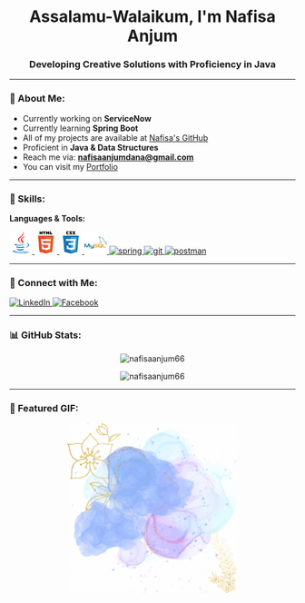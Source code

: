 <h1 align="center">Assalamu-Walaikum, I'm Nafisa Anjum</h1>
<h3 align="center">Developing Creative Solutions with Proficiency in Java</h3>

---

### 🌱 About Me:
- Currently working on **ServiceNow**  
- Currently learning **Spring Boot**  
- All of my projects are available at [Nafisa's GitHub](https://github.com/nafisaanjum66)  
- Proficient in **Java & Data Structures**  
- Reach me via: **nafisaanjumdana@gmail.com**  
- You can visit my [Portfolio](https://nafisaanjum66.github.io/portfolio/)

---

### 🚀 Skills:
**Languages & Tools:**

<p align="left">
  <a href="https://www.java.com" target="_blank" rel="noreferrer">
    <img src="https://raw.githubusercontent.com/devicons/devicon/master/icons/java/java-original.svg" alt="java" width="40" height="40"/>
  </a>
  <a href="https://www.w3.org/html/" target="_blank" rel="noreferrer">
    <img src="https://raw.githubusercontent.com/devicons/devicon/master/icons/html5/html5-original-wordmark.svg" alt="html5" width="40" height="40"/>
  </a>
  <a href="https://www.w3schools.com/css/" target="_blank" rel="noreferrer">
    <img src="https://raw.githubusercontent.com/devicons/devicon/master/icons/css3/css3-original-wordmark.svg" alt="css3" width="40" height="40"/>
  </a>
  <a href="https://www.mysql.com/" target="_blank" rel="noreferrer">
    <img src="https://raw.githubusercontent.com/devicons/devicon/master/icons/mysql/mysql-original-wordmark.svg" alt="mysql" width="40" height="40"/>
  </a>
  <a href="https://spring.io/" target="_blank" rel="noreferrer">
    <img src="https://www.vectorlogo.zone/logos/springio/springio-icon.svg" alt="spring" width="40" height="40"/>
  </a>
  <a href="https://git-scm.com/" target="_blank" rel="noreferrer">
    <img src="https://www.vectorlogo.zone/logos/git-scm/git-scm-icon.svg" alt="git" width="40" height="40"/>
  </a>
  <a href="https://postman.com" target="_blank" rel="noreferrer">
    <img src="https://www.vectorlogo.zone/logos/getpostman/getpostman-icon.svg" alt="postman" width="40" height="40"/>
  </a>
</p>

---

### 💬 Connect with Me:
<p align="left">
  <a href="https://linkedin.com/in/nafisa-anjum-a111a9200" target="_blank">
    <img src="https://raw.githubusercontent.com/rahuldkjain/github-profile-readme-generator/master/src/images/icons/Social/linked-in-alt.svg" alt="LinkedIn" width="40" height="40"/>
  </a>
  <a href="https://fb.com/nafisaanjumdana" target="_blank">
    <img src="https://raw.githubusercontent.com/rahuldkjain/github-profile-readme-generator/master/src/images/icons/Social/facebook.svg" alt="Facebook" width="40" height="40"/>
  </a>
</p>

---

### 📊 GitHub Stats:
<p align="center">
  <img src="https://github-readme-stats.vercel.app/api?username=nafisaanjum66&show_icons=true&locale=en" alt="nafisaanjum66" />
</p>

<p align="center">
  <img src="https://github-readme-streak-stats.herokuapp.com/?user=nafisaanjum66&" alt="nafisaanjum66" />
</p>

---

### 🎥 Featured GIF:
<p align="center">
  <img src="Getter.gif" alt="My Gif" width="300px"/>
</p>
